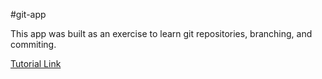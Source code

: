 #git-app

This app was built as an exercise to learn git repositories, branching, and commiting. 

[Tutorial Link](https://www.youtube.com/watch?v=SWYqp7iY_Tc)

